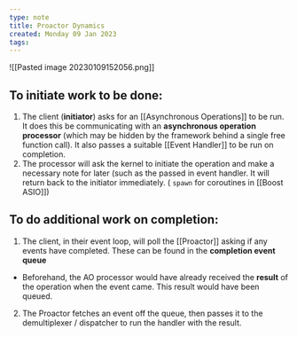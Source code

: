 ```yaml
---
type: note
title: Proactor Dynamics
created: Monday 09 Jan 2023
tags: 
---
```


![[Pasted image 20230109152056.png]]

## To initiate work to be done:
1) The client (**initiator**) asks for an [[Asynchronous Operations]] to be run. It does this be communicating with an **asynchronous operation processor** (which may be hidden by the framework behind a single free function call). It also passes a suitable [[Event Handler]] to be run on completion.
2) The processor will ask the kernel to initiate the operation and make a necessary note for later (such as the passed in event handler. It will return back to the initiator immediately. ( `spawn` for coroutines in [[Boost ASIO]])

## To do additional work on completion:
1) The client, in their event loop, will poll the [[Proactor]] asking if any events have completed. These can be found in the **completion event queue**
- Beforehand, the AO processor would have already received the **result** of the operation when the event came. This result would have been queued.
2) The Proactor fetches an event off the queue, then passes it to the demultiplexer / dispatcher to run the handler with the result. 